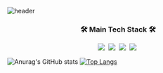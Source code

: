 ![header](https://capsule-render.vercel.app/api?type=Waving&color=b3deff&height=300&section=header&text=SubinYun&desc=Welcome%20to%20Subin's%20Github%20Profile&descAlignY=67&fontSize=90)

<h3 align="center">🛠 Main Tech Stack 🛠</h3>
<p align="center">
<img src="https://img.shields.io/badge/Java-007396?style=flat-square&logo=Java&logoColor=white"/></a>&nbsp 
<img src="https://img.shields.io/badge/Kotlin-7F52FF?style=flat-square&logo=Kotlin&logoColor=white"/></a>&nbsp
<img src="https://img.shields.io/badge/Android-1aa31f?style=flat-square&logo=Android&logoColor=white"/></a>&nbsp
<img src="https://img.shields.io/badge/Mysql-E6B91E?style=flat-square&logo=MySql&logoColor=white"/></a>&nbsp
</p>


![Anurag's GitHub stats](https://github-readme-stats.vercel.app/api?username=kongsubin&show_icons=true&count_private=true) [![Top Langs](https://github-readme-stats.vercel.app/api/top-langs/?username=kongsubin&layout=compact)](https://github.com/anuraghazra/github-readme-stats)

<!--
**kongsubin/kongsubin** is a ✨ _special_ ✨ repository because its `README.md` (this file) appears on your GitHub profile.

Here are some ideas to get you started:

- 🔭 I’m currently working on ...
- 🌱 I’m currently learning ...
- 👯 I’m looking to collaborate on ...
- 🤔 I’m looking for help with ...
- 💬 Ask me about ...
- 📫 How to reach me: ...
- 😄 Pronouns: ...
- ⚡ Fun fact: ...
-->
